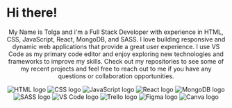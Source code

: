 <h1>Hi there!</h1>

<p align="center">My Name is Tolga and i'm a Full Stack Developer with experience in HTML, CSS, JavaScript, React, MongoDB, and SASS. I love building responsive and dynamic web applications that provide a great user experience. I use VS Code as my primary code editor and enjoy exploring new technologies and frameworks to improve my skills. Check out my repositories to see some of my recent projects and feel free to reach out to me if you have any questions or collaboration opportunities.</p>

<p align="center"> <img src="https://img.icons8.com/color/48/000000/html-5--1.png" alt="HTML logo"/> <img src="https://img.icons8.com/color/48/000000/css3.png" alt="CSS logo"/> <img src="https://img.icons8.com/color/48/000000/javascript--v1.png" alt="JavaScript logo"/> <img src="https://img.icons8.com/color/48/000000/react-native.png" alt="React logo"/> <img src="https://img.icons8.com/color/48/000000/mongodb.png" alt="MongoDB logo"/> <img src="https://img.icons8.com/color/48/000000/sass.png" alt="SASS logo"/> <img src="https://img.icons8.com/color/48/000000/visual-studio-code-2019.png" alt="VS Code logo"/> <img src="https://img.icons8.com/color/48/000000/trello.png" alt="Trello logo"/> <img src="https://img.icons8.com/color/48/000000/figma--v1.png" alt="Figma logo"/> <img src="https://img.icons8.com/color/48/000000/canva.png" alt="Canva logo"/> </p>

